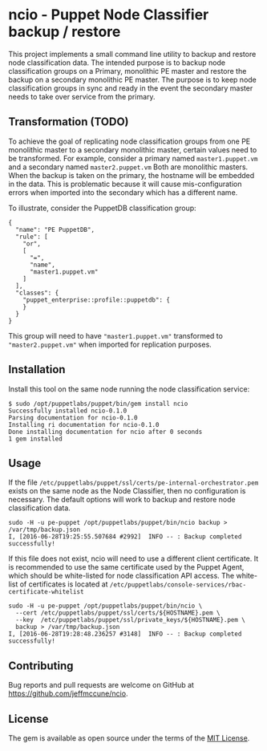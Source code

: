 # ncio - Puppet Node Classifier backup / restore

This project implements a small command line utility to backup and restore node
classification data.  The intended purpose is to backup node classification
groups on a Primary, monolithic PE master and restore the backup on a secondary
monolithic PE master.  The purpose is to keep node classification groups in sync
and ready in the event the secondary master needs to take over service from the
primary.


## Transformation (TODO)

To achieve the goal of replicating node classification groups from one PE
monolithic master to a secondary monolithic master, certain values need to be
transformed.  For example, consider a primary named `master1.puppet.vm` and a
secondary named `master2.puppet.vm`  Both are monolithic masters.  When the
backup is taken on the primary, the hostname will be embedded in the data.  This
is problematic because it will cause mis-configuration errors when imported into
the secondary which has a different name.

To illustrate, consider the PuppetDB classification group:

    {
      "name": "PE PuppetDB",
      "rule": [
        "or",
        [
          "=",
          "name",
          "master1.puppet.vm"
        ]
      ],
      "classes": {
        "puppet_enterprise::profile::puppetdb": {
        }
      }
    }

This group will need to have `"master1.puppet.vm"` transformed to
`"master2.puppet.vm"` when imported for replication purposes.

## Installation

Install this tool on the same node running the node classification service:

    $ sudo /opt/puppetlabs/puppet/bin/gem install ncio
    Successfully installed ncio-0.1.0
    Parsing documentation for ncio-0.1.0
    Installing ri documentation for ncio-0.1.0
    Done installing documentation for ncio after 0 seconds
    1 gem installed

## Usage

If the file `/etc/puppetlabs/puppet/ssl/certs/pe-internal-orchestrator.pem`
exists on the same node as the Node Classifier, then no configuration is
necessary.  The default options will work to backup and restore node
classification data.

    sudo -H -u pe-puppet /opt/puppetlabs/puppet/bin/ncio backup > /var/tmp/backup.json
    I, [2016-06-28T19:25:55.507684 #2992]  INFO -- : Backup completed successfully!

If this file does not exist, ncio will need to use a different client
certificate.  It is recommended to use the same certificate used by the Puppet
Agent, which should be white-listed for node classification API access.  The
white-list of certificates is located at
`/etc/puppetlabs/console-services/rbac-certificate-whitelist`

    sudo -H -u pe-puppet /opt/puppetlabs/puppet/bin/ncio \
      --cert /etc/puppetlabs/puppet/ssl/certs/${HOSTNAME}.pem \
      --key  /etc/puppetlabs/puppet/ssl/private_keys/${HOSTNAME}.pem \
      backup > /var/tmp/backup.json
    I, [2016-06-28T19:28:48.236257 #3148]  INFO -- : Backup completed successfully!

## Contributing

Bug reports and pull requests are welcome on GitHub at
https://github.com/jeffmccune/ncio.

## License

The gem is available as open source under the terms of the [MIT
License](http://opensource.org/licenses/MIT).
